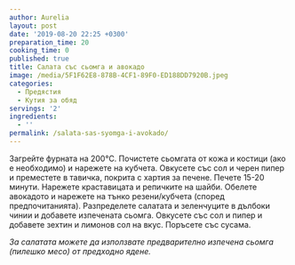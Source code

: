 ```yaml
---
author: Aurelia
layout: post
date: '2019-08-20 22:25 +0300'
preparation_time: 20
cooking_time: 0
published: true
title: Салата със сьомга и авокадо
image: /media/5F1F62E8-878B-4CF1-89F0-ED188DD7920B.jpeg
categories:
  - Предястия
  - Кутия за обяд
servings: '2'
ingredients:
  - ''
permalink: /salata-sas-syomga-i-avokado/
---
```

Загрейте фурната на 200°С.
Почистете сьомгата от кожа и костици (ако е необходимо) и нарежете на кубчета. Овкусете със сол и черен пипер и преместете в тавичка, покрита с хартия за печене. Печете 15-20 минути.
Нарежете краставицата и репичките на шайби. Обелете авокадото и нарежете на тънко резени/кубчета (според предпочитанията). 
Разпределете салатата и зеленчуците в дълбоки чинии и добавете изпечената сьомга. 
Овкусете със сол и пипер и добавете зехтин и лимонов сол на вкус.
Поръсете със сусама.

_За салатата можете да използвате предварително изпечена сьомга (пилешко месо) от предходно ядене._